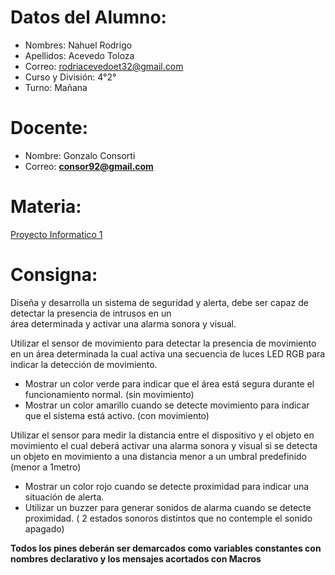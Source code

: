 # Datos del Alumno:

- Nombres: Nahuel Rodrigo 
- Apellidos: Acevedo Toloza
- Correo: rodriacevedoet32@gmail.com
- Curso y División: 4°2°
- Turno: Mañana

# Docente:
- Nombre: Gonzalo Consorti
- Correo: **[consor92@gmail.com](https://mail.google.com/mail/?view=cm&fs=1&to=consor92%40gmail.com&authuser=0)**

# Materia:
[Proyecto Informatico 1](https://classroom.google.com/c/NjU1NzcwMjE5NzM0)

# Consigna: 
Diseña y desarrolla un sistema de seguridad y alerta, debe ser capaz de detectar la presencia de intrusos en un  
área determinada y activar una alarma sonora y visual.  
  
Utilizar el sensor de movimiento para detectar la presencia de movimiento en un área determinada la cual activa una secuencia de luces LED RGB para indicar la detección de movimiento.

-   Mostrar un color verde para indicar que el área está segura durante el funcionamiento normal. (sin movimiento)
-   Mostrar un color amarillo cuando se detecte movimiento para indicar que el sistema está activo. (con movimiento)

Utilizar el sensor para medir la distancia entre el dispositivo y el objeto en movimiento el cual deberá activar una alarma sonora y visual si se detecta un objeto en movimiento a una distancia menor a un umbral predefinido  
(menor a 1metro)  
  

-   Mostrar un color rojo cuando se detecte proximidad para indicar una situación de alerta.
-   Utilizar un buzzer para generar sonidos de alarma cuando se detecte proximidad. ( 2 estados sonoros distintos que no contemple el sonido apagado)

  
**Todos los pines deberán ser demarcados como variables constantes con nombres declarativo y los mensajes acortados con Macros**
